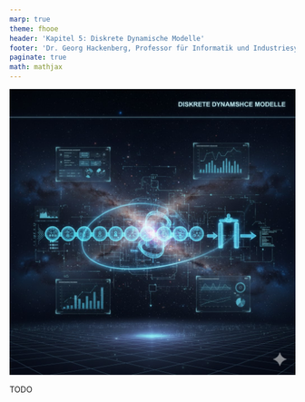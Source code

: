 ```yaml
---
marp: true
theme: fhooe
header: 'Kapitel 5: Diskrete Dynamische Modelle'
footer: 'Dr. Georg Hackenberg, Professor für Informatik und Industriesysteme'
paginate: true
math: mathjax
---
```


![bg right](./Titelbild.jpg)

TODO